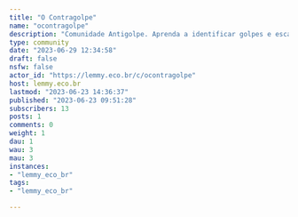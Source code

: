 ```yaml
---
title: "O Contragolpe" 
name: "ocontragolpe"
description: "Comunidade Antigolpe. Aprenda a identificar golpes e escapar de golpistas. Recebeu golpe? Poste aqui e tentaremos ajudar."
type: community
date: "2023-06-29 12:34:58"
draft: false
nsfw: false
actor_id: "https://lemmy.eco.br/c/ocontragolpe"
host: lemmy.eco.br
lastmod: "2023-06-23 14:36:37"
published: "2023-06-23 09:51:28"
subscribers: 13
posts: 1
comments: 0
weight: 1
dau: 1
wau: 3
mau: 3
instances:
- "lemmy_eco_br"
tags: 
- "lemmy_eco_br"

---
```

